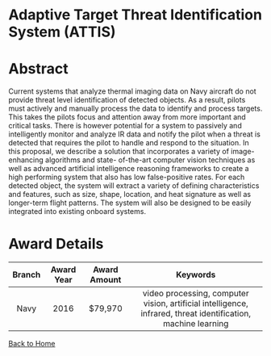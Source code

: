 
Adaptive Target Threat Identification System (ATTIS)
====================================================

# Abstract


Current systems that analyze thermal imaging data on Navy aircraft do not provide threat level identification of detected objects. As a result, pilots must actively and manually process the data to identify and process targets. This takes the pilots focus and attention away from more important and critical tasks. There is however potential for a system to passively and intelligently monitor and analyze IR data and notify the pilot when a threat is detected that requires the pilot to handle and respond to the situation. In this proposal, we describe a solution that incorporates a variety of image-enhancing algorithms and state- of-the-art computer vision techniques as well as advanced artificial intelligence reasoning frameworks to create a high performing system that also has low false-positive rates. For each detected object, the system will extract a variety of defining characteristics and features, such as size, shape, location, and heat signature as well as longer-term flight patterns. The system will also be designed to be easily integrated into existing onboard systems.  

# Award Details

|Branch|Award Year|Award Amount|Keywords|
| :---: | :---: | :---: | :---: |
|Navy|2016|$79,970|video processing, computer vision, artificial intelligence, infrared, threat identification, machine learning|
  
  


[Back to Home](https://github.com/chrischow/dod_sbir_awards/DJ/#1917)